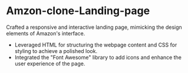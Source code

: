 # Amzon-clone-Landing-page
Crafted a responsive and interactive landing page, mimicking the design elements of Amazon's interface.
- Leveraged HTML for structuring the webpage content and CSS for styling to achieve a polished look.
- Integrated the "Font Awesome" library to add icons and enhance the user experience of the page.
